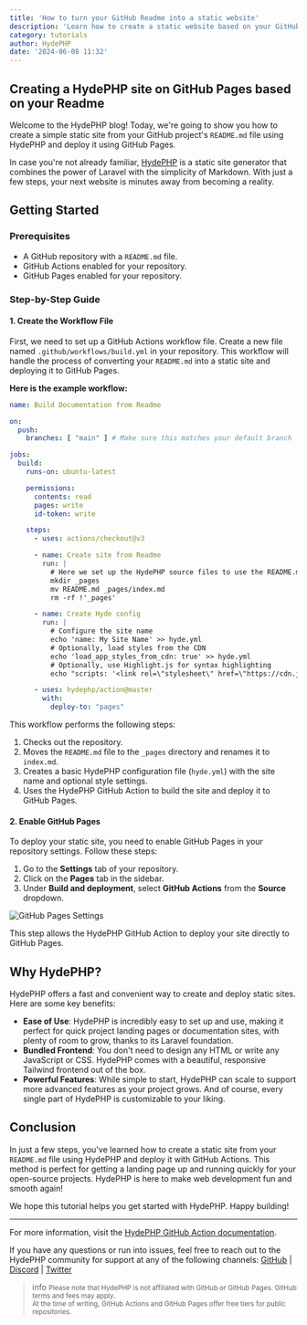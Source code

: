 ```yaml
---
title: 'How to turn your GitHub Readme into a static website'
description: 'Learn how to create a static website based on your GitHub Readme, using HydePHP to build and deploy it to GitHub Pages - all for free and in minutes!'
category: tutorials
author: HydePHP
date: '2024-06-08 11:32'
---
```


## Creating a HydePHP site on GitHub Pages based on your Readme

Welcome to the HydePHP blog! Today, we're going to show you how to create a simple static site from your GitHub project's `README.md` file using HydePHP and deploy it using GitHub Pages. 

In case you're not already familiar, [HydePHP](https://hydephp.com) is a static site generator that combines the power of Laravel with the simplicity of Markdown. With just a few steps, your next website is minutes away from becoming a reality.

## Getting Started

### Prerequisites
- A GitHub repository with a `README.md` file.
- GitHub Actions enabled for your repository.
- GitHub Pages enabled for your repository.

### Step-by-Step Guide

#### 1. Create the Workflow File

First, we need to set up a GitHub Actions workflow file. Create a new file named `.github/workflows/build.yml` in your repository. This workflow will handle the process of converting your `README.md` into a static site and deploying it to GitHub Pages.

**Here is the example workflow:**
```yaml
name: Build Documentation from Readme

on:
  push:
    branches: [ "main" ] # Make sure this matches your default branch

jobs:
  build:
    runs-on: ubuntu-latest

    permissions:
      contents: read
      pages: write
      id-token: write

    steps:
      - uses: actions/checkout@v3

      - name: Create site from Readme
        run: |
		  # Here we set up the HydePHP source files to use the README.md as the index page
          mkdir _pages
          mv README.md _pages/index.md
          rm -rf !'_pages'

      - name: Create Hyde config
        run: |
          # Configure the site name
          echo 'name: My Site Name' >> hyde.yml
          # Optionally, load styles from the CDN
          echo 'load_app_styles_from_cdn: true' >> hyde.yml
          # Optionally, use Highlight.js for syntax highlighting
          echo "scripts: '<link rel=\"stylesheet\" href=\"https://cdn.jsdelivr.net/gh/highlightjs/cdn-release@11.7.0/build/styles/atom-one-dark.min.css\"> <script src=\"https://cdn.jsdelivr.net/gh/highlightjs/cdn-release@11.7.0/build/highlight.min.js\"></script> <script>hljs.highlightAll();</script> <style>.prose :where(pre) { background-color: #282c34; } </style> <style>pre code.hljs { padding: 0; }</style>'" >> hyde.yml

      - uses: hydephp/action@master
        with:
          deploy-to: "pages"
```

This workflow performs the following steps:
1. Checks out the repository.
2. Moves the `README.md` file to the `_pages` directory and renames it to `index.md`.
3. Creates a basic HydePHP configuration file (`hyde.yml`) with the site name and optional style settings.
4. Uses the HydePHP GitHub Action to build the site and deploy it to GitHub Pages.

#### 2. Enable GitHub Pages

To deploy your static site, you need to enable GitHub Pages in your repository settings. Follow these steps:

1. Go to the **Settings** tab of your repository.
2. Click on the **Pages** tab in the sidebar.
3. Under **Build and deployment**, select **GitHub Actions** from the **Source** dropdown.

![GitHub Pages Settings](https://github.com/hydephp/action/assets/95144705/73c8b5ac-b26b-4763-b29b-ad118c1ea6a7)

This step allows the HydePHP GitHub Action to deploy your site directly to GitHub Pages.

## Why HydePHP?

HydePHP offers a fast and convenient way to create and deploy static sites. Here are some key benefits:
- **Ease of Use**: HydePHP is incredibly easy to set up and use, making it perfect for quick project landing pages or documentation sites, with plenty of room to grow, thanks to its Laravel foundation. 
- **Bundled Frontend**: You don't need to design any HTML or write any JavaScript or CSS. HydePHP comes with a beautiful, responsive Tailwind frontend out of the box.
- **Powerful Features**: While simple to start, HydePHP can scale to support more advanced features as your project grows. And of course, every single part of HydePHP is customizable to your liking.

## Conclusion

In just a few steps, you've learned how to create a static site from your `README.md` file using HydePHP and deploy it with GitHub Actions. This method is perfect for getting a landing page up and running quickly for your open-source projects. HydePHP is here to make web development fun and smooth again!

We hope this tutorial helps you get started with HydePHP. Happy building!

---

For more information, visit the [HydePHP GitHub Action documentation](https://hydephp.github.io/action/). 

If you have any questions or run into issues, feel free to reach out to the HydePHP community for support at any of the following channels: 
[GitHub](https://github.com/hydephp/hyde) | [Discord](https://discord.hydephp.com) | [Twitter](https://twitter.com/HydeFramework)


>info <small>Please note that HydePHP is not affiliated with GitHub or GitHub Pages. GitHub terms and fees may apply.<br>At the time of writing, GitHub Actions and GitHub Pages offer free tiers for public repositories.</small>
